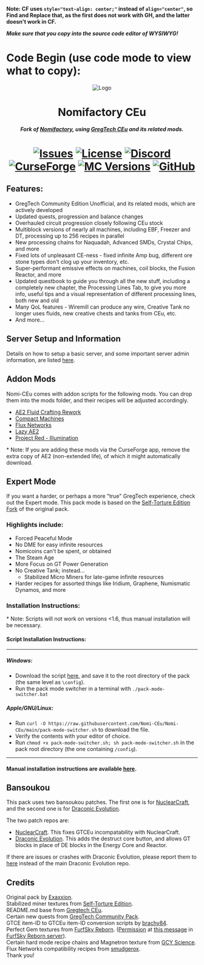 **Note: CF uses `style="text-align: center;"` instead of `align="center"`, so Find and Replace that, as the first does not work with GH, and the latter doesn't work in CF.**

***Make sure that you copy into the source code editor of WYSIWYG!***

# Code Begin (use code mode to view what to copy):

<p align="center"><img src="https://github.com/Nomi-CEu/Nomi-CEu/assets/103940576/672808a8-0ad0-4d07-809e-08336a928909" alt="Logo"></p>
<h1 align="center"><b>Nomifactory CEu</b></h1>
<p align="center"><b><i>Fork of <a href="https://github.com/Nomifactory/Nomifactory"> Nomifactory</a>, using <a href="https://github.com/GregTechCEu/GregTech"> GregTech CEu</a> and its related mods.</i></b></p>
<h1 align="center">
    <a href="https://github.com/Nomi-CEu/Nomi-CEu/issues"><img src="https://img.shields.io/github/issues/Nomi-CEu/Nomi-CEu?style=for-the-badge&color=orange" alt="Issues"></a>
    <a href="https://github.com/Nomi-CEu/Nomi-CEu/blob/master/LICENSE"><img src="https://img.shields.io/github/license/Nomi-CEu/Nomi-CEu?style=for-the-badge" alt="License"></a>
    <a href="https://discord.com/invite/zwQzqP8b6q"><img src="https://img.shields.io/discord/927050775073534012?color=5464ec&label=Discord&style=for-the-badge" alt="Discord"></a>
    <br>
    <a href="https://www.curseforge.com/minecraft/modpacks/Nomi-CEu"><img src="https://cf.way2muchnoise.eu/594351.svg?badge_style=for_the_badge" alt="CurseForge"></a>
    <a href="https://www.curseforge.com/minecraft/modpacks/Nomi-CEu"><img src="https://cf.way2muchnoise.eu/versions/For%20MC_594351_all.svg?badge_style=for_the_badge" alt="MC Versions"></a>
    <a href="https://github.com/Nomi-CEu/Nomi-CEu/releases"><img src="https://img.shields.io/github/downloads/Nomi-CEu/Nomi-CEu/total?sort=semver&logo=github&label=&style=for-the-badge&color=2d2d2d&labelColor=545454&logoColor=FFFFFF" alt="GitHub"></a>
</h1>

<h2>Features:</h2>
<ul>
    <li>GregTech Community Edition Unofficial, and its related mods, which are actively developed</li>
    <li> Updated quests, progression and balance changes</li>
    <li> Overhauled circuit progression closely following CEu stock</li>
    <li> Multiblock versions of nearly all machines, including EBF, Freezer and DT, processing up to 256 recipes in parallel</li>
    <li> New processing chains for Naquadah, Advanced SMDs, Crystal Chips, and more</li>
    <li> Fixed lots of unpleasant CE-ness - fixed infinite Amp bug, different ore stone types don't clog up your inventory, etc.</li>
    <li> Super-performant emissive effects on machines, coil blocks, the Fusion Reactor, and more</li>
    <li> Updated questbook to guide you through all the new stuff, including a completely new chapter, the Processing Lines Tab, to give you more info, useful tips and a visual representation of different processing lines, both new and old</li>
    <li>Many QoL features - Wiremill can produce any wire, Creative Tank no longer uses fluids, new creative chests and tanks from CEu, etc.</li>
    <li>And more...</li>
</ul>

<h2>Server Setup and Information</h2>
<p>Details on how to setup a basic server, and some important server admin information, are listed <a href="https://github.com/Nomi-CEu/Nomi-CEu/blob/main/serverfiles/README.md">here</a>.</p>

<h2>Addon Mods</h2>
<p>Nomi-CEu comes with addon scripts for the following mods. You can drop them into the mods folder, and their recipes will be adjusted accordingly.</p>
<ul>
    <li><a href="https://www.curseforge.com/minecraft/mc-mods/ae2-fluid-crafting-rework">AE2 Fluid Crafting Rework</a></li>
    <li><a href="https://www.curseforge.com/minecraft/mc-mods/compact-machines">Compact Machines</a></li>
    <li><a href="https://www.curseforge.com/minecraft/mc-mods/flux-networks">Flux Networks</a></li>
    <li><a href="https://www.curseforge.com/minecraft/mc-mods/lazy-ae2">Lazy AE2</a></li>
    <li><a href="https://www.curseforge.com/minecraft/mc-mods/project-red-illumination">Project Red - Illumination</a></li>
</ul>
<p>* Note: If you are adding these mods via the CurseForge app, remove the extra copy of AE2 (non-extended life), of which it might automatically download.</p>

<h2>Expert Mode</h2>
<p>If you want a harder, or perhaps a more &quot;true&quot; GregTech experience, check out the Expert mode. This pack mode is based on the <a href="https://github.com/NotMyWing/Omnifactory-Self-Torture-Edition">Self-Torture Edition Fork</a> of the original pack. </p>

<h3>Highlights include:</h3>
<ul>
    <li>Forced Peaceful Mode</li>
    <li>No DME for easy infinite resources</li>
    <li>Nomicoins can&#39;t be spent, or obtained</li>
    <li>The Steam Age</li>
    <li>More Focus on GT Power Generation</li>
    <li>No Creative Tank; instead...<ul>
        <li>Stabilized Micro Miners for late-game infinite resources</li>
    </ul></li>
    <li>Harder recipes for assorted things like Iridium, Graphene, Numismatic Dynamos, and more  </li>
</ul>

<h3>Installation Instructions:</h3>
<p>* Note: Scripts will not work on versions &lt;1.6, thus manual installation will be necessary.</p>

<h4>Script Installation Instructions:</h4>
<hr>
<h5>Windows:</h5>
<ul>
    <li>Download the script <a href="https://raw.githubusercontent.com/Nomi-CEu/Nomi-CEu/main/pack-mode-switcher.bat">here</a>, and save it to the root directory of the pack (the same level as <code>\config</code>).</li>
    <li>Run the pack mode switcher in a terminal with <code>./pack-mode-switcher.bat</code></li>
</ul>

<h5>Apple/GNU/Linux:</h5>
<ul>
    <li>Run <code>curl -O https://raw.githubusercontent.com/Nomi-CEu/Nomi-CEu/main/pack-mode-switcher.sh</code> to download the file.</li>
    <li>Verify the contents with your editor of choice.</li>
    <li>Run <code>chmod +x pack-mode-switcher.sh; sh pack-mode-switcher.sh</code> in the pack root directory (the one containing <code>/config</code>).</li>
</ul>
<hr>
<h4>Manual installation instructions are available <a href="https://github.com/Nomi-CEu/Nomi-CEu/blob/main/overrides/README.md">here</a>.</h4>

<h2>Bansoukou</h2>
<p>This pack uses two bansoukou patches. 
The first one is for <a href="https://github.com/tomdodd4598/NuclearCraft/tree/1.12.2">NuclearCraft</a>, and the second one is for <a href="https://github.com/Draconic-Inc/Draconic-Evolution/tree/1.12.2">Draconic Evolution</a>.</p>
<p>The two patch repos are:</p>
<ul>
    <li><a href="https://github.com/Exaxxion/NuclearCraft/tree/2.18y-ceu">NuclearCraft</a>. This fixes GTCEu incompatability with NuclearCraft.</li>
    <li><a href="https://github.com/Nomi-CEu/Draconic-Evolution">Draconic Evolution</a>. This adds the destruct core button, and allows GT blocks in place of DE blocks in the Energy Core and Reactor.</li>
</ul>
<p>If there are issues or crashes with Draconic Evolution, please report them to <a href="https://github.com/Nomi-CEu/Draconic-Evolution/issues">here</a> instead of the main Draconic Evolution repo.</p>

<h2>Credits</h2>
<p>
    Original pack by <a href="https://github.com/Exaxxion">Exaxxion</a>.<br>
    Stabilized miner textures from <a href="https://github.com/NotMyWing/Omnifactory-Self-Torture-Edition">Self-Torture Edition</a>.<br>
    README.md base from <a href="https://github.com/GregTechCEu/GregTech">Gregtech CEu</a>.<br>
    Certain new quests from <a href="https://github.com/GregTechCEu/GregTech-Community-Pack">GregTech Community Pack</a>.<br>
    GTCE item-ID to GTCEu item-ID conversion scripts by <a href="https://github.com/brachy84">brachy84</a>.<br>
    Perfect Gem textures from <a href="http://furfsky.net/">FurfSky Reborn</a>. (<a href="https://ibb.co/bBpksq0">Permission</a> at <a href="https://discord.com/channels/771187253937438762/774353150278369351/938438074503942184">this message</a> in <a href="https://discord.gg/fsr">FurfSky Reborn server</a>).<br>
    Certain hard mode recipe chains and Magnetron texture from <a href="https://github.com/GregTechCEu/gregicality-science">GCY Science</a>.<br>
    Flux Networks compatibility recipes from <a href="https://github.com/smudgerox">smudgerox</a>.<br>
    Thank you!
</p>
